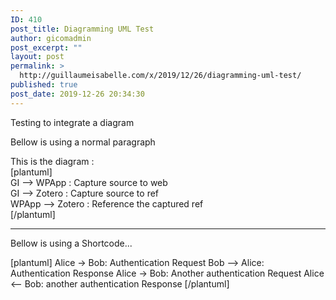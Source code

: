```yaml
---
ID: 410
post_title: Diagramming UML Test
author: gicomadmin
post_excerpt: ""
layout: post
permalink: >
  http://guillaumeisabelle.com/x/2019/12/26/diagramming-uml-test/
published: true
post_date: 2019-12-26 20:34:30
---
```

<!-- wp:paragraph -->

Testing to integrate a diagram

<!-- /wp:paragraph -->

<!-- wp:paragraph -->

Bellow is using a normal paragraph

<!-- /wp:paragraph -->

<!-- wp:paragraph -->

This is the diagram :  
[plantuml]  
GI --> WPApp : Capture source to web  
GI --> Zotero : Capture source to ref  
WPApp --> Zotero : Reference the captured ref  
[/plantuml]

<!-- /wp:paragraph -->

<!-- wp:paragraph -->

  


<!-- /wp:paragraph -->

<!-- wp:paragraph -->



<!-- /wp:paragraph -->

<!-- wp:separator -->

<hr class="wp-block-separator" />

<!-- /wp:separator -->

<!-- wp:paragraph -->

Bellow is using a Shortcode...

<!-- /wp:paragraph -->

<!-- wp:shortcode --> [plantuml] Alice -> Bob: Authentication Request Bob --> Alice: Authentication Response Alice -> Bob: Another authentication Request Alice <-- Bob: another authentication Response [/plantuml] 

<!-- /wp:shortcode -->